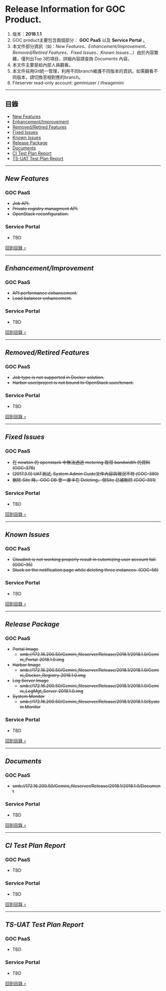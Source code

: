 # Release Information for GOC Product.
1. 版本：**2018.1.1**
1. GOC product主要包含兩個部分： **GOC PaaS** 以及 **Service Portal** 。
2. 本文件部分資訊（如：_New Features_、_Enhancement/Improvement_、_Removed/Retired Features_、_Fixed Issues_、_Known Issues_...）由於內容繁雜，僅列出Top 3的項目，詳細內容請查詢 _Documents_ 內容。
3. 本文件主要是給內部人員觀看。
4. 本文件採用Git統一管理，利用不同branch維護不同版本的資訊。如需觀看不同版本，請切換至相對應的branch。
5. Fileserver read-only account: geminiuser / iltwagemini
  
****

## 目錄
* [New Features](#new-features)
* [Enhancement/Improvement](#enhancementimprovement)
* [Removed/Retired Features](#removedretired-features)
* [Fixed Issues](#fixed-issues)
* [Known Issues](#known-issues)
* [Release Package](#release-package)
* [Documents](#documents)
* [CI Test Plan Report](#ci-test-plan-report)
* [TS-UAT Test Plan Report](#ts-uat-test-plan-report)

------
## _New Features_
### GOC PaaS
* ~~Job API.~~
* ~~Private registry managment API.~~
* ~~OpenStack reconfiguration.~~
### Service Portal
* TBD

[回到目錄 :arrow_heading_up:](#目錄)

------
## _Enhancement/Improvement_
### GOC PaaS
* ~~API performance enhancement.~~
* ~~Load balancer enhancement.~~
### Service Portal
* TBD

[回到目錄 :arrow_heading_up:](#目錄)

------
## _Removed/Retired Features_
### GOC PaaS
* ~~Job type is not supported in Docker solution.~~
* ~~Harbor user/project is not bound to OpenStack user/tenant.~~
### Service Portal
* TBD

[回到目錄 :arrow_heading_up:](#目錄)

------
## _Fixed Issues_
### GOC PaaS
* ~~在 newton 的 openstack 中無法透過 metering 取得 bandwidth 的資料 (GOC-376)~~
* ~~[2017.3.0] UAT測試, System Admin Guide文件內容與現況不符 (GOC-380)~~
* ~~刪除 Site 時，GOC DB 會一直卡在 Deleting，但Site 已被刪除 (GOC-391)~~
### Service Portal
* TBD

[回到目錄 :arrow_heading_up:](#目錄)

------
## _Known Issues_
### GOC PaaS
* ~~Cloudinit is not working properly result in cutomizing user account fail. (GOC-35)~~
* ~~Stuck on the notification page while deleting three instances. (GOC-56)~~
### Service Portal
* TBD

[回到目錄 :arrow_heading_up:](#目錄)

------
## _Release Package_
### GOC PaaS
* ~~Portal Image~~
  * ~~smb://172.16.200.50/Gemini_fileserver/Release/2018.1/2018.1.0/Gemini_Portal-2018.1.0.img~~
* ~~Harbor Image~~
  * ~~smb://172.16.200.50/Gemini_fileserver/Release/2018.1/2018.1.0/Gemini_Docker_Registry-2018.1.0.img~~
* ~~Log Server Image~~
  * ~~smb://172.16.200.50/Gemini_fileserver/Release/2018.1/2018.1.0/Gemini_LogMgt_Server-2018.1.0.img~~
* ~~System Monitor~~
  * ~~smb://172.16.200.50/Gemini_fileserver/Release/2018.1/2018.1.0/System Monitor~~
### Service Portal
* TBD

[回到目錄 :arrow_heading_up:](#目錄)

------
## _Documents_
### GOC PaaS
* ~~smb://172.16.200.50/Gemini_fileserver/Release/2018.1/2018.1.0/Document~~
### Service Portal
* TBD

[回到目錄 :arrow_heading_up:](#目錄)

------
## _CI Test Plan Report_
### GOC PaaS
* TBD
### Service Portal
* TBD

[回到目錄 :arrow_heading_up:](#目錄)

------
## _TS-UAT Test Plan Report_
### GOC PaaS
* TBD
### Service Portal
* TBD

[回到目錄 :arrow_heading_up:](#目錄)
